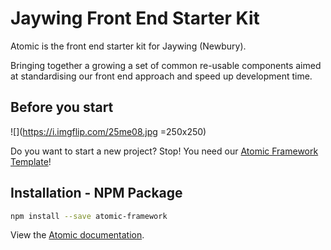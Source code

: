 # Jaywing Front End Starter Kit

Atomic is the front end starter kit for Jaywing (Newbury).

Bringing together a growing a set of common re-usable components aimed at standardising our front end approach and speed
up development time.


## Before you start

![](https://i.imgflip.com/25me08.jpg =250x250)


Do you want to start a new project? Stop! You need our [Atomic Framework Template](https://github.com/Jaywing/atomic-framework-template)!

## Installation - NPM Package

```bash
npm install --save atomic-framework
```

View the [Atomic documentation](http://atomic.preview8.jaywing.com/docs/).
